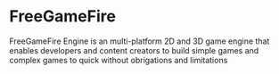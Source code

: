 # FreeGameFire
FreeGameFire Engine is an multi-platform 2D and 3D game engine that enables developers and content creators to build simple games and complex games to quick without obrigations and limitations 

